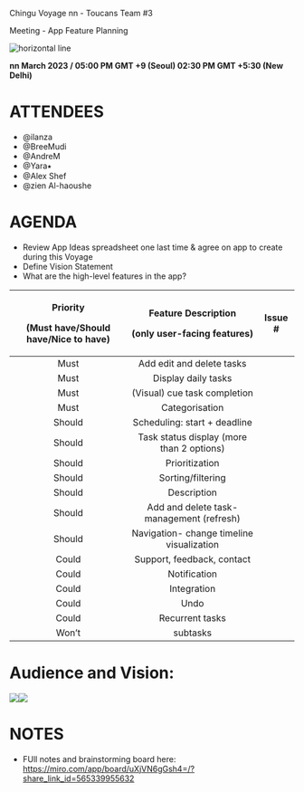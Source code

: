 ﻿Chingu Voyage nn - Toucans  Team #3

<a name="_heading=h.gjdgxs"></a>Meeting - App Feature Planning

![horizontal line](Aspose.Words.eaa3abba-a00d-498c-a3d4-5aa970db7145.001.png)

<a name="_heading=h.30j0zll"></a>**nn March 2023 / 05:00 PM GMT +9 (Seoul) 02:30 PM GMT +5:30 (New Delhi)** 
# <a name="_heading=h.1fob9te"></a>ATTENDEES
- @ilanza
- @BreeMudi 
- @AndreM 
- @Yara⭑ 
- @Alex Shef 
- @zien Al-haoushe
# <a name="_heading=h.3znysh7"></a>AGENDA
- Review App Ideas spreadsheet one last time & agree on app to create during this Voyage
- Define Vision Statement
- What are the high-level features in the app?

|<p>**Priority** </p><p>**(Must have/Should have/Nice to have)**</p>|<p>**Feature Description** </p><p>**(only user-facing features)**</p>|**Issue #**|
| :-: | :-: | :-: |
|Must|Add edit and delete tasks||
|Must|Display daily tasks||
|Must|(Visual) cue task completion||
|Must|Categorisation||
|Should|Scheduling: start + deadline||
|Should|Task status display (more than 2 options)||
|Should|Prioritization||
|Should|Sorting/filtering||
|Should|Description||
|Should|Add and delete task-management (refresh)||
|Should|Navigation- change timeline visualization||
|Could|Support, feedback, contact||
|Could|Notification||
|Could|Integration||
|Could|Undo||
|Could|Recurrent tasks||
|Won’t|subtasks||


# <a name="_heading=h.tvcex8uddy5"></a>Audience and Vision:
![](Aspose.Words.eaa3abba-a00d-498c-a3d4-5aa970db7145.002.png)![](Aspose.Words.eaa3abba-a00d-498c-a3d4-5aa970db7145.003.png)
# <a name="_heading=h.2et92p0"></a>NOTES
- FUll notes and brainstorming board here: <https://miro.com/app/board/uXjVN6gGsh4=/?share_link_id=565339955632>

